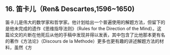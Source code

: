## 16. 笛卡儿（Ren& Descartes,1596~1650)

笛卡儿是伟大的数学家和哲学家。他计划给出一个普遍使用的解题方法，但留下的是他未完成的遗作《思维指导法则》（Rules for the Direction of the Mind）。这篇论文的片断在他死后从他的手稿中发现并得以发表，其中包含了比他那本更有名的著作《方法论》（Discours de la Methode）更多也更有趣的讲述解题方法的材料，虽然《方